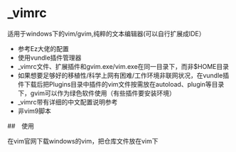 # _vimrc

适用于windows下的vim/gvim,纯粹的文本编辑器(可以自行扩展成IDE）

+ 参考Ez大佬的配置
+ 使用vundle插件管理器
+ _vimrc文件、扩展插件和gvim.exe/vim.exe在同一目录下，而非$HOME目录
+ 如果想要足够好的移植性/科学上网有困难/工作环境非联网状况，在vundle插件下载后把Plugins目录中插件的vim文件按需放在autoload、plugin等目录下，gvim可以作为绿色软件使用（有些插件要安装环境）
+ _vimrc带有详细的中文配置说明参考
+ 非vim9脚本

##　使用

在vim官网下载windows的vim，把仓库文件放在vim下










